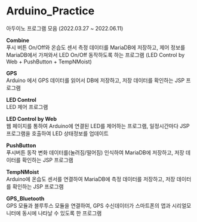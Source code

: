 # Arduino_Practice
아두이노 프로그램 모음 (2022.03.27 ~ 2022.06.11)

<b>Combine</b>
<br>푸시 버튼 On/Off와 온습도 센서 측정 데이터를 MariaDB에 저장하고, 제어 정보를 MariaDB에서 가져와서 LED On/Off 동작하도록 하는 프로그램
(LED Control by Web + PushButton + TempNMoist)

<b>GPS</b>
<br>Arduino 에서 GPS 데이터를 읽어서 DB에 저장하고, 저장 데이터를 확인하는 JSP 프로그램

<b>LED Control</b>
<br>LED 제어 프로그램

<b>LED Control by Web</b>
<br>웹 페이지를 통하여 Arduino에 연결된 LED를 제어하는 프로그램, 일정시간마다 JSP 프로그램을 호출하여 LED 상태정보를 업데이트

<b>PushButton</b>
<br>푸시버튼 동작 변화 데이터를(눌려짐/떨어짐) 인식하여 MariaDB에 저장하고, 저장 데이터를 확인하는 JSP 프로그램

<b>TempNMoist</b>
<br>Arduino에 온습도 센서를 연결하여 MariaDB에 측정 데이터를 저장하고, 저장 데이터를 확인하는 JSP 프로그램

<b>GPS_Bluetooth</b>
<br>GPS 모듈과 블루투스 모듈을 연결하여, GPS 수신데이터가 스마트폰의 앱과 시리얼모니터에 동시에 나타날 수 있도록 한 프로그램
